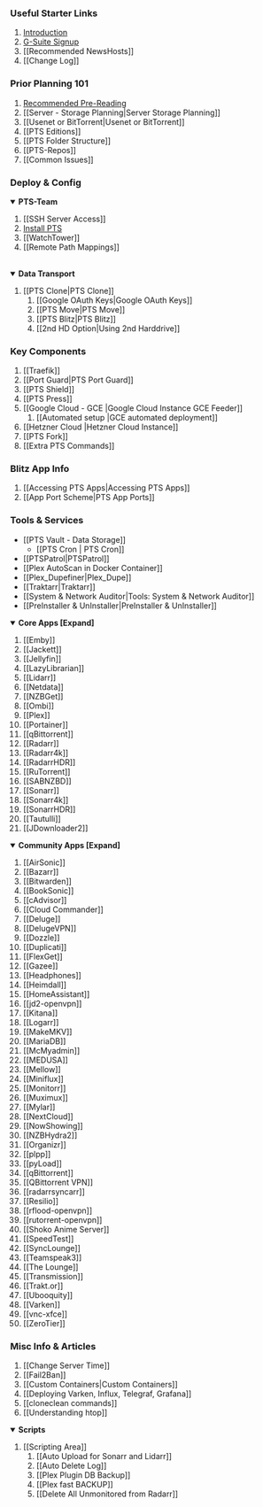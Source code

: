 
### Useful Starter Links
1. [Introduction](https://github.com/MHA-Team/PTS-Team/wiki)
1. [G-Suite Signup](https://goo.gl/7NR3Da)
1. [[Recommended NewsHosts]]
1. [[Change Log]]

### Prior Planning 101
1. [Recommended Pre-Reading](Pre-Reading)
1. [[Server - Storage Planning|Server Storage Planning]]
1. [[Usenet or BitTorrent|Usenet or BitTorrent]]
1. [[PTS Editions]]
1. [[PTS Folder Structure]]
1. [[PTS-Repos]]
1. [[Common Issues]]

### Deploy & Config

<details open><summary><strong>PTS-Team</strong></summary>

1. [[SSH Server Access]]
1. [Install PTS](https://github.com/MHA-Team/PTS-Team/wiki)
1. [[WatchTower]]
1. [[Remote Path Mappings]]

</details>
<br />

<details open><summary><strong>Data Transport</strong></summary>

1. [[PTS Clone|PTS Clone]]
    1. [[Google OAuth Keys|Google OAuth Keys]]
    1. [[PTS Move|PTS Move]]
    1. [[PTS Blitz|PTS Blitz]]
    1. [[2nd HD Option|Using 2nd Harddrive]]

</details>

### Key Components

1. [[Traefik]]
1. [[Port Guard|PTS Port Guard]]
1. [[PTS Shield]]
1. [[PTS Press]]
1. [[Google Cloud - GCE |Google Cloud Instance   GCE Feeder]]
    1. [[Automated setup |GCE automated deployment]]
1. [[Hetzner Cloud |Hetzner Cloud Instance]]
1. [[PTS Fork]]
1. [[Extra PTS Commands]]

</details>

### Blitz App Info

1. [[Accessing PTS Apps|Accessing PTS Apps]]
1. [[App Port Scheme|PTS App Ports]]

### Tools & Services
- [[PTS Vault - Data Storage]]
  -  [[PTS Cron | PTS Cron]]
- [[PTSPatrol|PTSPatrol]]
- [[Plex AutoScan in Docker Container]]
- [[Plex_Dupefiner|Plex_Dupe]]
- [[Traktarr|Traktarr]]
- [[System & Network Auditor|Tools: System & Network Auditor]]
- [[PreInstaller & UnInstaller|PreInstaller & UnInstaller]]

<details open><summary><strong>Core Apps [Expand]</strong></summary>

1. [[Emby]]
1. [[Jackett]]
1. [[Jellyfin]]
1. [[LazyLibrarian]]
1. [[Lidarr]]
1. [[Netdata]]
1. [[NZBGet]]
1. [[Ombi]]
1. [[Plex]]
1. [[Portainer]]
1. [[qBittorrent]]
1. [[Radarr]]
1. [[Radarr4k]]
1. [[RadarrHDR]]
1. [[RuTorrent]]
1. [[SABNZBD]]
1. [[Sonarr]]
1. [[Sonarr4k]]
1. [[SonarrHDR]]
1. [[Tautulli]]
1. [[JDownloader2]]

</details>

<details open><summary><strong>Community Apps [Expand]</strong></summary>

1. [[AirSonic]]
1. [[Bazarr]]
1. [[Bitwarden]]
1. [[BookSonic]]
1. [[cAdvisor]]
1. [[Cloud Commander]]
1. [[Deluge]]
1. [[DelugeVPN]]
1. [[Dozzle]]
1. [[Duplicati]]
1. [[FlexGet]]
1. [[Gazee]]
1. [[Headphones]]
1. [[Heimdall]]
1. [[HomeAssistant]]
1. [[jd2-openvpn]]
1. [[Kitana]]
1. [[Logarr]]
1. [[MakeMKV]]
1. [[MariaDB]]
1. [[McMyadmin]]
1. [[MEDUSA]]
1. [[Mellow]]
1. [[Miniflux]]
1. [[Monitorr]]
1. [[Muximux]]
1. [[Mylar]]
1. [[NextCloud]]
1. [[NowShowing]]
1. [[NZBHydra2]]
1. [[Organizr]]
1. [[plpp]]
1. [[pyLoad]]
1. [[qBittorrent]]
1. [[QBittorrent VPN]]
1. [[radarrsyncarr]]
1. [[Resilio]]
1. [[rflood-openvpn]]
1. [[rutorrent-openvpn]]
1. [[Shoko Anime Server]]
1. [[SpeedTest]]
1. [[SyncLounge]]
1. [[Teamspeak3]]
1. [[The Lounge]]
1. [[Transmission]]
1. [[Trakt.or]]
1. [[Ubooquity]]
1. [[Varken]]
1. [[vnc-xfce]]
1. [[ZeroTier]]

</details>

### Misc Info & Articles

1. [[Change Server Time]]
1. [[Fail2Ban]]
1. [[Custom Containers|Custom Containers]]
1. [[Deploying Varken, Influx, Telegraf, Grafana]]
1. [[cloneclean commands]]
1. [[Understanding htop]]

<details open><summary><strong>Scripts</strong></summary>

1. [[Scripting Area]]
    1. [[Auto Upload for Sonarr and Lidarr]]
    1. [[Auto Delete Log]]
    1. [[Plex Plugin DB Backup]]
    1. [[Plex fast BACKUP]]
    1. [[Delete All Unmonitored from Radarr]]

</details>
